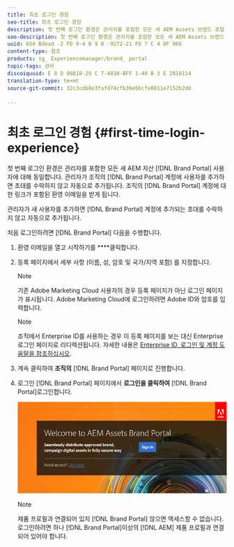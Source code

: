 ```yaml
---
title: 최초 로그인 경험
seo-title: 최초 로그인 경험
description: 첫 번째 로그인 환경은 관리자를 포함한 모든 새 AEM Assets 브랜드 포털 사용자에 대해 동일합니다. 관리자가 조직의 브랜드 포털 계정에 귀하를 추가하면 초대를 수락하지 않고 자동으로 추가됩니다. 조직의 브랜드 포털 계정에 대한 링크가 포함된 환영 이메일을 받게 됩니다.
seo-description: 첫 번째 로그인 환경은 관리자를 포함한 모든 새 AEM Assets 브랜드 포털 사용자에 대해 동일합니다. 관리자가 조직의 브랜드 포털 계정에 귀하를 추가하면 초대를 수락하지 않고 자동으로 추가됩니다. 조직의 브랜드 포털 계정에 대한 링크가 포함된 환영 이메일을 받게 됩니다.
uuid: 654 Bdead -2 FD 9-4 B 9 B -9272-21 FD 7 C 4 DF 066
content-type: 참조
products: sg_ Experiencemanager/brand_ portal
topic-tags: 관리
discoiquuid: E 8 D 06818-29 C 7-4810-BFF 1-40 B 3 E 2818114
translation-type: tm+mt
source-git-commit: 32c3cdb8e3fafd74cfb36e6bcfe0811e7152b2d0

---
```



# 최초 로그인 경험 {#first-time-login-experience}

첫 번째 로그인 환경은 관리자를 포함한 모든 새 AEM 자산 [!DNL Brand Portal] 사용자에 대해 동일합니다. 관리자가 조직의 [!DNL Brand Portal] 계정에 사용자를 추가하면 초대를 수락하지 않고 자동으로 추가됩니다. 조직의 [!DNL Brand Portal] 계정에 대한 링크가 포함된 환영 이메일을 받게 됩니다.

관리자가 새 사용자를 추가하면 [!DNL Brand Portal] 계정에 추가되는 초대를 수락하지 않고 자동으로 추가됩니다.

처음 로그인하려면 [!DNL Brand Portal] 다음을 수행합니다.

1. 환영 이메일을 열고 시작하기를 ****&#x200B;클릭합니다.

2. 등록 페이지에서 세부 사항 (이름, 성, 암호 및 국가/지역 포함) 를 지정합니다.
   >[!NOTE]
   >
   >기존 Adobe Marketing Cloud 사용자의 경우 등록 페이지가 아닌 로그인 페이지가 표시됩니다. Adobe Marketing Cloud에 로그인하려면 Adobe ID와 암호를 입력합니다.

   >[!NOTE]
   >
   >조직에서 Enterprise ID를 사용하는 경우 이 등록 페이지를 보는 대신 Enterprise 로그인 페이지로 리디렉션됩니다. 자세한 내용은 [Enterprise ID, 로그인 및 계정 도움말을 참조하십시오](https://helpx.adobe.com/in/enterprise/kb/enterprise-id-faq.html).

3. 계속 클릭하여 **조직의** [!DNL Brand Portal] 페이지로 진행합니다.
4. 로그인 [!DNL Brand Portal] 페이지에서 **로그인을 클릭하여** [!DNL Brand Portal]로그인합니다.

   ![[!DNL Brand Portal] 로그인 페이지](assets/signin-onboarding.png)

   >[!NOTE]
   >
   >제품 프로필과 연결되어 있지 [!DNL Brand Portal] 않으면 액세스할 수 없습니다. 로그인하려면 하나 [!DNL Brand Portal]이상의 [!DNL AEM] 제품 프로필과 연결되어 있어야 합니다.

